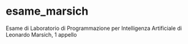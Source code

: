# esame_marsich
Esame di Laboratorio di Programmazione per Intelligenza Artificiale di Leonardo Marsich, 1 appello
